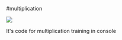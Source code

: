 #multiplication

![](https://img.shields.io/tokei/lines/github/Listwas/TimeCounter?label=Total%20lines&style=flat-square)

It's code for multiplication training in console

